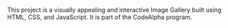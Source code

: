 This project is a visually appealing and interactive Image Gallery built using HTML, CSS, and JavaScript.
It is part of the CodeAlpha program. 
